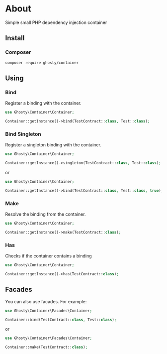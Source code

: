 
# About

Simple small PHP dependency injection container

## Install

### Composer

```bash
composer require ghosty/container
```

## Using

### Bind

Register a binding with the container.

```php
use Ghosty\Container\Container;

Container::getInstance()->bind(TestContract::class, Test::class);

```

### Bind Singleton

Register a singleton binding with the container.

```php
use Ghosty\Container\Container;

Container::getInstance()->singleton(TestContract::class, Test::class);
```

or

```php
use Ghosty\Container\Container;

Container::getInstance()->bind(TestContract::class, Test::class, true);
```

### Make

Resolve the binding from the container.

```php
use Ghosty\Container\Container;

Container::getInstance()->make(TestContract::class);
```

### Has

Сhecks if the container contains a binding

```php
use Ghosty\Container\Container;

Container::getInstance()->has(TestContract::class);
```

## Facades

You can also use facades. For example:

```php
use Ghosty\Container\Facades\Container;

Container::bind(TestContract::class, Test::class);

```

or

```php
use Ghosty\Container\Facades\Container;

Container::make(TestContract::class);

```
